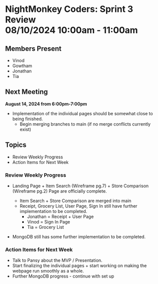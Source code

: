 # NightMonkey Coders: Sprint 3 Review <br> 08/10/2024 10:00am - 11:00am

## Members Present
- Vinod
- Gowtham
- Jonathan
- Tia

## Next Meeting
**August 14, 2024 from 6:00pm-7:00pm**
- Implementation of the individual pages should be somewhat close to being finished.
    - Begin merging branches to main (if no merge conflicts currently exist)

## Topics
- Review Weekly Progress
- Action Items for Next Week

### Review Weekly Progress
- Landing Page + Item Search (Wireframe pg.7) + Store Comparison (Wireframe pg.2) Page are officially complete.
    - Item Search + Store Comparison are merged into main
    - Receipt, Grocery List, User Page, Sign In still have further implementation to be completed.
        - Jonathan = Receipt + User Page
        - Vinod = Sign In Page
        - Tia = Grocery List
     
- MongoDB still has some further implementation to be completed.

### Action Items for Next Week
- Talk to Pansy about the MVP / Presentation.
- Start finalizing the individual pages + start working on making the webpage run smoothly as a whole.
- Further MongoDB progress - continue with set up
